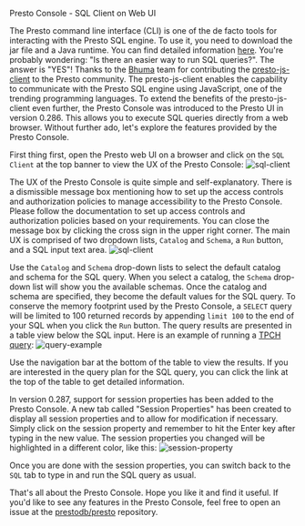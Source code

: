 Presto Console - SQL Client on Web UI


The Presto command line interface (CLI) is one of the de facto tools for interacting with the Presto SQL engine.
To use it, you need to download the jar file and a Java runtime. You can find detailed information
[here](https://prestodb.io/docs/current/installation/cli.html). You're probably wondering: "Is there an easier
way to run SQL queries?". The answer is "YES"!  Thanks to the [Bhuma](https://www.bhuma.dev/) team
for contributing the [presto-js-client](https://github.com/prestodb/presto-js-client) to the Presto community.
The presto-js-client enables the capability to communicate with the Presto SQL engine using JavaScript, one of the
trending programming languages. To extend the benefits of the presto-js-client even further, the Presto Console was
introduced to the Presto UI in version 0.286. This allows you to execute SQL queries directly from a web browser.
Without further ado, let's explore the features provided by the Presto Console.

First thing first, open the Presto web UI on a browser and click on the `SQL Client` at the top banner to view the
UX of the Presto Console:
![sql-client](https://github.com/user-attachments/assets/064d467a-5007-4f3e-8b50-9963064bece9)

The UX of the Presto Console is quite simple and self-explanatory. There is a dismissible message box mentioning
how to set up the access controls and authorization policies to manage accessibility to the Presto Console. Please
follow the documentation to set up access controls and authorization policies based on your requirements. You can
close the message box by clicking the cross sign in the upper right corner. The main UX is comprised of two
dropdown lists, `Catalog` and `Schema`, a `Run` button, and a SQL input text area.
![sql-client](https://github.com/user-attachments/assets/abec250a-ccb3-49aa-b31c-02d7cb5d38c8)

Use the `Catalog` and `Schema` drop-down lists to select the default catalog and schema for the SQL query. When you
select a catalog, the `Schema` drop-down list will show you the available schemas. Once the catalog and schema are
specified, they become the default values for the SQL query. To conserve the memory footprint used by the Presto
Console, a `SELECT` query will be limited to 100 returned records by appending `limit 100` to the end of your SQL when you click
the `Run` button. The query results are presented in a table view below the SQL input. Here is an example of running a
[TPCH query](https://github.com/prestodb/presto/blob/master/presto-benchto-benchmarks/src/main/resources/sql/presto/tpch/q18.sql):
![query-example](https://github.com/user-attachments/assets/f1529040-caec-4927-87cb-d64b008e4154)

Use the navigation bar at the bottom of the table to view the results. If you are interested in the query plan for the SQL query,
you can click the link at the top of the table to get detailed information.

In version 0.287, support for session properties has been added to the Presto Console. A new tab called "Session Properties"
has been created to display all session properties and to allow for modification if necessary. Simply click on the session
property and remember to hit the Enter key after typing in the new value. The session properties you changed will be
highlighted in a different color, like this:
![session-property](https://github.com/user-attachments/assets/5c39db3c-1d58-455f-aa7a-6fd329b67c09)

Once you are done with the session properties, you can switch back to the `SQL` tab to type in and run the SQL query as usual.  

That's all about the Presto Console. Hope you like it and find it useful. If you'd like to see any features in
the Presto Console, feel free to open an issue at the [prestodb/presto](https://github.com/prestodb/presto) repository.

